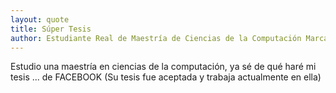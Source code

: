 ```yaml
---
layout: quote
title: Súper Tesis
author: Estudiante Real de Maestría de Ciencias de la Computación Marca FMAT
---
```


Estudio una maestría en ciencias de la computación, ya sé de qué haré mi tesis ... de FACEBOOK
(Su tesis fue aceptada y trabaja actualmente en ella)